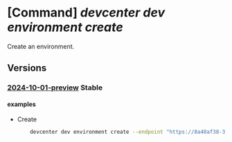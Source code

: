 # [Command] _devcenter dev environment create_

Create an environment.

## Versions

### [2024-10-01-preview](/Resources/data-plane/microsoft.devcenter/L3Byb2plY3RzL3t9L3VzZXJzL3t9L2Vudmlyb25tZW50cy97fQ==/2024-10-01-preview.xml) **Stable**

<!-- data-plane:microsoft.devcenter /projects/{}/users/{}/environments/{} 2024-10-01-preview -->

#### examples

- Create
    ```bash
        devcenter dev environment create --endpoint "https://8a40af38-3b4c-4672-a6a4-5e964b1870ed-contosodevcenter.centralus.devcenter.azure.com/" --project-name "DevProject" --catalog-name "main" --environment-definition-name "helloworld" --environment-type "DevTest" --parameters "{\"functionAppRuntime\":\"node\",\"storageAccountType\":\"Standard_LRS\"}" --name "mydevenv" --user-id "00000000-0000-0000-0000-000000000000"
    ```
